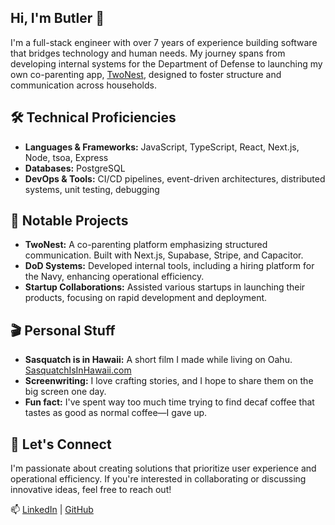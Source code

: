 ## Hi, I'm Butler 👋

I'm a full-stack engineer with over 7 years of experience building software that bridges technology and human needs. My journey spans from developing internal systems for the Department of Defense to launching my own co-parenting app, [TwoNest](https://www.twonest.app), designed to foster structure and communication across households.

## 🛠️ Technical Proficiencies

- **Languages & Frameworks:** JavaScript, TypeScript, React, Next.js, Node, tsoa, Express
- **Databases:** PostgreSQL
- **DevOps & Tools:** CI/CD pipelines, event-driven architectures, distributed systems, unit testing, debugging

## 🚀 Notable Projects

- **TwoNest:** A co-parenting platform emphasizing structured communication. Built with Next.js, Supabase, Stripe, and Capacitor.
- **DoD Systems:** Developed internal tools, including a hiring platform for the Navy, enhancing operational efficiency.
- **Startup Collaborations:** Assisted various startups in launching their products, focusing on rapid development and deployment.

## 🎬 Personal Stuff

- **Sasquatch is in Hawaii:** A short film I made while living on Oahu. [SasquatchIsInHawaii.com](https://www.sasquatchisinhawaii.com/)
- **Screenwriting:** I love crafting stories, and I hope to share them on the big screen one day.
- **Fun fact:** I've spent way too much time trying to find decaf coffee that tastes as good as normal coffee—I gave up.

## 🤝 Let's Connect

I'm passionate about creating solutions that prioritize user experience and operational efficiency. If you're interested in collaborating or discussing innovative ideas, feel free to reach out!

📫 [LinkedIn](https://www.linkedin.com/in/butler-fuqua-096462133/) | [GitHub](https://github.com/ButlerFuqua)
